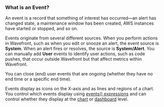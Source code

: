 ### What is an Event?

An event is a record that something of interest has occurred&mdash;an alert has changed state,
a maintenance window has been created, AWS instances have started or stopped, and so on.

Events originate from several different sources. When you perform actions in Wavefront, such as when you edit or snooze an alert, the event source is **System**. When an alert fires or resolves, the source is **System/Alert**. You can manually add **User** events to identify user actions, such as code pushes, that occur outside Wavefront but that affect metrics within Wavefront.

You can close (end) user events that are ongoing (whether they have no end time or a specific end time).

Events display as icons on the X-axis and as lines and regions of a chart. You control which events display using [events() expressions](https://community.wavefront.com/docs/DOC-1157) and can control whether they display at the [chart](https://community.wavefront.com/docs/DOC-1158#jive_content_id_Display_Source_Events) or [dashboard](https://community.wavefront.com/docs/DOC-1063) level. 
